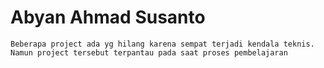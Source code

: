 # Abyan Ahmad Susanto 

```
Beberapa project ada yg hilang karena sempat terjadi kendala teknis. Namun project tersebut terpantau pada saat proses pembelajaran
```
